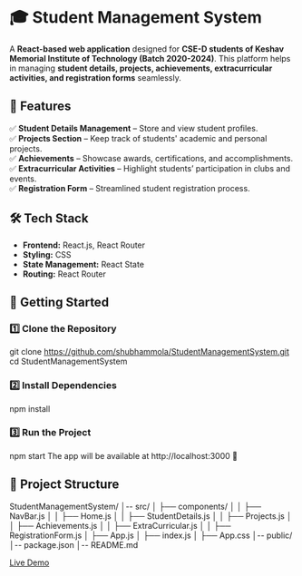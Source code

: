 # 🎓 Student Management System  

A **React-based web application** designed for **CSE-D students of Keshav Memorial Institute of Technology (Batch 2020-2024)**. This platform helps in managing **student details, projects, achievements, extracurricular activities, and registration forms** seamlessly.  

## 🌟 Features  
✅ **Student Details Management** – Store and view student profiles.  
✅ **Projects Section** – Keep track of students' academic and personal projects.  
✅ **Achievements** – Showcase awards, certifications, and accomplishments.  
✅ **Extracurricular Activities** – Highlight students’ participation in clubs and events.  
✅ **Registration Form** – Streamlined student registration process.  

## 🛠️ Tech Stack  
- **Frontend:** React.js, React Router  
- **Styling:** CSS  
- **State Management:** React State  
- **Routing:** React Router  

## 🚀 Getting Started  

### 1️⃣ Clone the Repository
git clone https://github.com/shubhammola/StudentManagementSystem.git
cd StudentManagementSystem
### 2️⃣ Install Dependencies
npm install
### 3️⃣ Run the Project
npm start
The app will be available at http://localhost:3000 🚀

## 📂 Project Structure
StudentManagementSystem/
│-- src/
│   ├── components/
│   │   ├── NavBar.js
│   │   ├── Home.js
│   │   ├── StudentDetails.js
│   │   ├── Projects.js
│   │   ├── Achievements.js
│   │   ├── ExtraCurricular.js
│   │   ├── RegistrationForm.js
│   ├── App.js
│   ├── index.js
│   ├── App.css
│-- public/
│-- package.json
│-- README.md

[Live Demo](https://csed20-24.netlify.app) 
